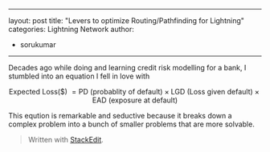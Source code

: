 
---
layout: post
title: "Levers to optimize Routing/Pathfinding for Lightning"
categories: Lightning Network
author:
- sorukumar
---

Decades ago while doing and learning credit risk modelling for a bank,  I stumbled into an equation I fell in love with

$$
\text{Expected Loss(\$)  } = \text{PD (probablity of default)} \times \text{LGD (Loss given default)} \times \text{EAD (exposure at default)}
$$

This eqution is remarkable and seductive because it breaks down a complex problem into a bunch of smaller problems that are more solvable. 


> Written with [StackEdit](https://stackedit.io/).
<!--stackedit_data:
eyJoaXN0b3J5IjpbOTExMTE0NjQ3LDE4NjQ2NDkwODEsLTkzMj
cxNzE0OSwtMTUxMDk3MDEyOSwtMjA2NzE0MjIyOCwtMTE5OTAy
MTgxM119
-->